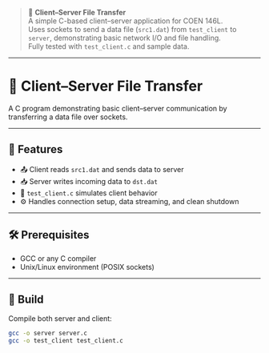 > 🔌 **Client–Server File Transfer**  
> A simple C-based client–server application for COEN 146L.  
> Uses sockets to send a data file (`src1.dat`) from `test_client` to `server`, demonstrating basic network I/O and file handling.  
> Fully tested with `test_client.c` and sample data.

---

# 📡 Client–Server File Transfer

A C program demonstrating basic client–server communication by transferring a data file over sockets.

---

## 🚀 Features

- 📤 Client reads `src1.dat` and sends data to server  
- 📥 Server writes incoming data to `dst.dat`  
- 🧪 `test_client.c` simulates client behavior  
- ⚙️ Handles connection setup, data streaming, and clean shutdown  

---

## 🛠 Prerequisites

- GCC or any C compiler  
- Unix/Linux environment (POSIX sockets)  

---

## 🔧 Build

Compile both server and client:

```bash
gcc -o server server.c
gcc -o test_client test_client.c
